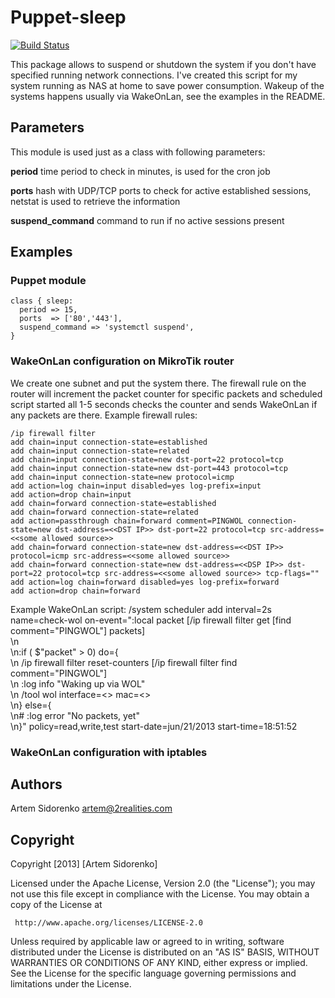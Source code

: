 # Puppet-sleep

[![Build Status](https://travis-ci.org/artem-sidorenko/puppet-sleep.png?branch=master)](https://travis-ci.org/artem-sidorenko/puppet-sleep)

This package allows to suspend or shutdown the system if you don't have
specified running network connections. I've created this script for my system
running as NAS at home to save power consumption. Wakeup of the systems
happens usually via WakeOnLan, see the examples in the README.

## Parameters
This module is used just as a class with following parameters:

**period**
time period to check in minutes, is used for the cron job

**ports**
hash with UDP/TCP ports to check for active established sessions, netstat is used to retrieve the information

**suspend_command**
command to run if no active sessions present

## Examples

### Puppet module

    class { sleep:
      period => 15,
      ports  => ['80','443'],
      suspend_command => 'systemctl suspend',
    }

### WakeOnLan configuration on MikroTik router
We create one subnet and put the system there. The firewall rule on the router will increment the packet counter for specific packets and scheduled script started all 1-5 seconds checks the counter and sends WakeOnLan if any packets are there.
Example firewall rules:

    /ip firewall filter
    add chain=input connection-state=established
    add chain=input connection-state=related
    add chain=input connection-state=new dst-port=22 protocol=tcp
    add chain=input connection-state=new dst-port=443 protocol=tcp
    add chain=input connection-state=new protocol=icmp
    add action=log chain=input disabled=yes log-prefix=input
    add action=drop chain=input
    add chain=forward connection-state=established
    add chain=forward connection-state=related
    add action=passthrough chain=forward comment=PINGWOL connection-state=new dst-address=<<DST IP>> dst-port=22 protocol=tcp src-address=<<some allowed source>>
    add chain=forward connection-state=new dst-address=<<DST IP>> protocol=icmp src-address=<<some allowed source>>
    add chain=forward connection-state=new dst-address=<<DSP IP>> dst-port=22 protocol=tcp src-address=<<some allowed source>> tcp-flags=""
    add action=log chain=forward disabled=yes log-prefix=forward
    add action=drop chain=forward

Example WakeOnLan script:
    /system scheduler
    add interval=2s name=check-wol on-event=":local packet [/ip firewall filter get [find comment=\"PINGWOL\"] packets]\
    \n\
    \n:if ( \$\"packet\"  > 0) do={\
    \n /ip firewall filter reset-counters [/ip firewall filter find comment=\"PINGWOL\"]\
    \n :log info \"Waking up via WOL\"\
    \n /tool wol interface=<<interface for WOL>> mac=<<target MAC for WOL>>\
    \n} else={\
    \n# :log error \"No packets, yet\"\
    \n}" policy=read,write,test start-date=jun/21/2013 start-time=18:51:52

### WakeOnLan configuration with iptables


## Authors

Artem Sidorenko <artem@2realities.com>

## Copyright

 Copyright [2013] [Artem Sidorenko]

 Licensed under the Apache License, Version 2.0 (the "License");
 you may not use this file except in compliance with the License.
 You may obtain a copy of the License at

     http://www.apache.org/licenses/LICENSE-2.0

 Unless required by applicable law or agreed to in writing, software
 distributed under the License is distributed on an "AS IS" BASIS,
 WITHOUT WARRANTIES OR CONDITIONS OF ANY KIND, either express or implied.
 See the License for the specific language governing permissions and
 limitations under the License.

